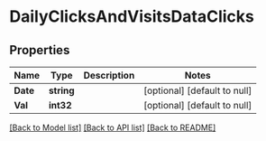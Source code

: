 # DailyClicksAndVisitsDataClicks

## Properties
Name | Type | Description | Notes
------------ | ------------- | ------------- | -------------
**Date** | **string** |  | [optional] [default to null]
**Val** | **int32** |  | [optional] [default to null]

[[Back to Model list]](../README.md#documentation-for-models) [[Back to API list]](../README.md#documentation-for-api-endpoints) [[Back to README]](../README.md)


